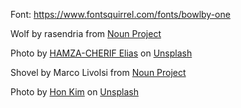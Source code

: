 Font:
https://www.fontsquirrel.com/fonts/bowlby-one

Wolf by rasendria from <a href="https://thenounproject.com/browse/icons/term/wolf/" target="_blank" title="Wolf Icons">Noun Project</a> 

Photo by <a href="https://unsplash.com/@ehmz?utm_source=unsplash&utm_medium=referral&utm_content=creditCopyText">HAMZA-CHERIF Elias</a> on <a href="https://unsplash.com/photos/-SVW5wqvaHI?utm_source=unsplash&utm_medium=referral&utm_content=creditCopyText">Unsplash</a>

Shovel by Marco Livolsi from <a href="https://thenounproject.com/browse/icons/term/shovel/" target="_blank" title="Shovel Icons">Noun Project</a> 

Photo by <a href="https://unsplash.com/@honej?utm_source=unsplash&utm_medium=referral&utm_content=creditCopyText">Hon Kim</a> on <a href="https://unsplash.com/photos/2qQgdily4tY?utm_source=unsplash&utm_medium=referral&utm_content=creditCopyText">Unsplash</a>
  
